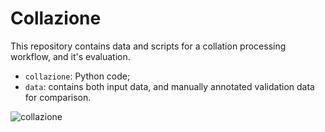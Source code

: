 # Collazione

This repository contains data and scripts for a collation processing workflow, and it's evaluation.


- `collazione`: Python code;
- `data`: contains both input data, and manually annotated validation data for comparison.


![collazione](https://upload.wikimedia.org/wikipedia/commons/8/8a/Barista_Fair_Trade_Coffee%2C_Gotgatan_67%2C_cappucino_%284386813991%29.jpg "Due cappucini")

